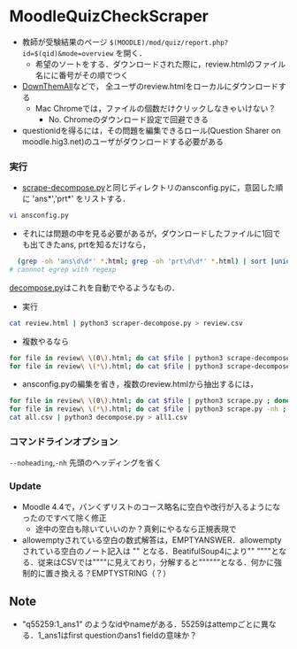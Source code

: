 # MoodleQuizCheckScraper

* 教師が受験結果のページ `$(MOODLE)/mod/quiz/report.php?id=$(qid)&mode=overview` を開く．
  * 希望のソートをする．ダウンロードされた際に，review.htmlのファイル名にに番号がその順でつく
* [DownThemAll](https://chromewebstore.google.com/detail/downthemall/nljkibfhlpcnanjgbnlnbjecgicbjkge?hl=ja&pli=1)などで， 全ユーザのreview.htmlをローカルにダウンロードする
  * Mac Chromeでは，ファイルの個数だけクリックしなきゃいけない？
     * No. Chromeのダウンロード設定で回避できる
* questionidを得るには，その問題を編集できるロール(Question Sharer on moodle.hig3.net)のユーザがダウンロードする必要がある

### 実行

* [scrape-decompose.py](scrape-decompose.py)と同じディレクトリのansconfig.pyに，意図した順に 'ans*','prt*' をリストする．
 ```sh
 vi ansconfig.py
 ```
  * それには問題の中を見る必要があるが，ダウンロードしたファイルに1回でも出てきたans, prtを知るだけなら，
```sh
  (grep -oh 'ans\d\d*' *.html; grep -oh 'prt\d\d*' *.html) | sort |uniq
# cannnot egrep with regexp
```
[decompose.py](decompose.py)はこれを自動でやるようなもの．


* 実行
```zsh
cat review.html | python3 scraper-decompose.py > review.csv
```

* 複数やるなら
```zsh
for file in review\ \(0\).html; do cat $file | python3 scrape-decompose.py ; done  | head -n 1 > all.csv
for file in review\ \(*\).html; do cat $file | python3 scrape-decompose.py -nh ; done  >> all.csv
```

* ansconfig.pyの編集を省き，複数のreview.htmlから抽出するには，
```zsh
for file in review\ \(0\).html; do cat $file | python3 scrape.py ; done  | head -n 1 > all.csv
for file in review\ \(*\).html; do cat $file | python3 scrape.py -nh ; done  >> all.csv
cat all.csv | python3 decompose.py > all1.csv
```

### コマンドラインオプション
`--noheading`,`-nh` 先頭のヘッディングを省く


### Update
* Moodle 4.4で，パンくずリストのコース略名に空白や改行が入るようになったのですべて除く修正
  * 途中の空白も除いていいのか？真剣にやるなら正規表現で
* allowemptyされている空白の数式解答は，EMPTYANSWER．allowemptyされている空白のノート記入は &quot;&quot; となる．BeatifulSoup4により&quot;&quot; "\"\""となる．従来はCSVでは""""に見えており，分解すると""""""となる．何かに強制的に置き換える？EMPTYSTRING（？）


## Note
* "q55259:1_ans1" のようなidやnameがある．55259はattempごとに異なる．1_ans1はfirst questionのans1 fieldの意味か？